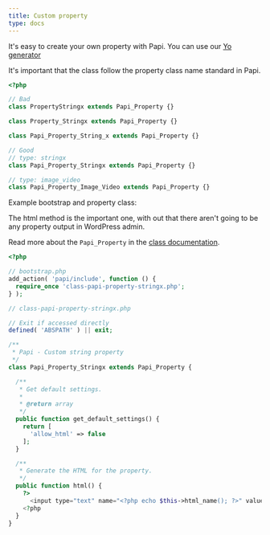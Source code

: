 ```yaml
---
title: Custom property
type: docs
---
```


It's easy to create your own property with Papi. You can use our [Yo generator](http://github.com/wp-papi/generator-property)

It's important that the class follow the property class name standard in Papi.

```php
<?php

// Bad
class PropertyStringx extends Papi_Property {}

class Property_Stringx extends Papi_Property {}

class Papi_Property_String_x extends Papi_Property {}

// Good
// type: stringx
class Papi_Property_Stringx extends Papi_Property {}

// type: image_video
class Papi_Property_Image_Video extends Papi_Property {}
```

Example bootstrap and property class:

The html method is the important one, with out that there aren't going to be any property output in WordPress admin.

Read more about the `Papi_Property` in the [class documentation](apigen/class-Papi_Property.html).

```php
<?php

// bootstrap.php
add_action( 'papi/include', function () {
  require_once 'class-papi-property-stringx.php';
} );

// class-papi-property-stringx.php

// Exit if accessed directly
defined( 'ABSPATH' ) || exit;

/**
 * Papi - Custom string property
 */
class Papi_Property_Stringx extends Papi_Property {

  /**
   * Get default settings.
   *
   * @return array
   */
  public function get_default_settings() {
    return [
      'allow_html' => false
    ];
  }

  /**
   * Generate the HTML for the property.
   */
  public function html() {
    ?>
      <input type="text" name="<?php echo $this->html_name(); ?>" value="<?php echo $this->get_value(); ?>" />
    <?php
  }
}
```
